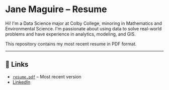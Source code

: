 # Jane Maguire – Resume

Hi! I'm a Data Science major at Colby College, minoring in Mathematics and Environmental Science. I'm passionate about using data to solve real-world problems and have experience in analytics, modeling, and GIS. 

This repository contains my most recent resume in PDF format.

---

## 🔗 Links

- [`resume.pdf`](./resume.pdf) – Most recent version
- [LinkedIn](https://www.linkedin.com/in/jane-maguire-9624b8291/)
